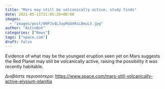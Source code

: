```yaml
---
title: "Mars may still be volcanically active, study finds"
date: 2021-05-11T21:05:26+00:00
images:
  - "images/post/W9PJv4L3ayRGUXRzLBmuLV.jpg"
author: "AstroBot"
categories: ["News"]
tags: ["space.com"]
draft: false
---
```


Evidence of what may be the youngest eruption seen yet on Mars suggests the Red Planet may still be volcanically active, raising the possibility it was recently habitable. 

Διαβάστε περισσότερα: https://www.space.com/mars-still-volcanically-active-elysium-planitia

